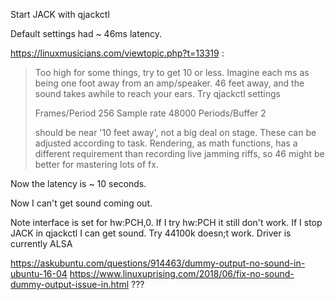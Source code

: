 Start JACK with qjackctl

Default settings had ~ 46ms latency. 

https://linuxmusicians.com/viewtopic.php?t=13319 :

> Too high for some things, try to get 10 or less. Imagine each ms as being one foot away from an amp/speaker. 46 feet away, and the sound takes awhile to reach your ears. Try qjackctl settings
> 
> Frames/Period 256
> Sample rate 48000
> Periods/Buffer 2
> 
> should be near '10 feet away', not a big deal on stage. These can be adjusted according to task. Rendering, as math functions, has a different requirement than recording live jamming riffs, so 46 might be better for mastering lots of fx.

Now the latency is ~ 10 seconds.

Now I can't get sound coming out.

Note interface is set for hw:PCH,0. If I try hw:PCH it still don't work. If I stop JACK in qjackctl I can get sound. Try 44100k doesn;t work. Driver is currently ALSA

https://askubuntu.com/questions/914463/dummy-output-no-sound-in-ubuntu-16-04
https://www.linuxuprising.com/2018/06/fix-no-sound-dummy-output-issue-in.html
???